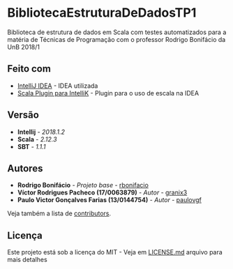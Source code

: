 # BibliotecaEstruturaDeDadosTP1
Biblioteca de estrutura de dados em Scala com testes automatizados para a matéria de Técnicas de Programação com o professor Rodrigo Bonifácio da UnB 2018/1


## Feito com

* [IntelliJ IDEA](https://www.jetbrains.com/idea/) - IDEA utilizada
* [Scala Plugin para IntelliK](http://confluence.jetbrains.com/display/SCA/Scala+Plugin+for+IntelliJ+IDEA) - Plugin para o uso de escala na IDEA

## Versão

* **Intellij** - *2018.1.2*
* **Scala** - *2.12.3*
* **SBT** - *1.1.1*

## Autores

* **Rodrigo Bonifácio** - *Projeto base* - [rbonifacio](https://github.com/rbonifacio)
* **Víctor Rodrigues Pacheco (17/0063879)** - *Autor* - [granix3](https://github.com/granix3)
* **Paulo Victor Gonçalves Farias (13/0144754)** - *Autor* - [paulovgf](https://github.com/paulovgf)

Veja também a lista de [contributors](https://github.com/granix3/BibliotecaEstruturaDeDadosTP1/graphs/contributors).

## Licença

Este projeto está sob a licença do MIT - Veja em [LICENSE.md](LICENSE.md) arquivo para mais detalhes
